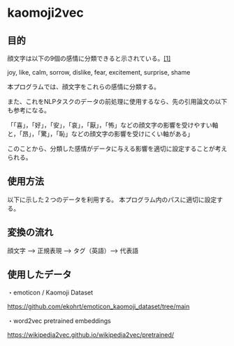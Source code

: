 # kaomoji2vec

## 目的
顔文字は以下の9個の感情に分類できると示されている。[[1]](https://www.jstage.jst.go.jp/article/wii/4/0/4_27/_article/-char/ja/)

joy, like, calm, sorrow, dislike, fear, excitement, surprise, shame

本プログラムでは、顔文字をこれらの感情に分類する。

また、これをNLPタスクのデータの前処理に使用するなら、先の引用論文の以下も参考になる。

「「喜」，「好」，「安」，「哀」，「厭」，「怖」などの顔文字の影響を受けやすい軸と，「昂」，「驚」，「恥」などの顔文字の影響を受けにくい軸がある」

このことから、分類した感情がデータに与える影響を適切に設定することが考えられる。

## 使用方法

以下に示した２つのデータを利用する。
本プログラム内のパスに適切に設定する。


## 変換の流れ
顔文字 --> 正規表現 --> タグ（英語）--> 代表語 

## 使用したデータ
・emoticon / Kaomoji Dataset

https://github.com/ekohrt/emoticon_kaomoji_dataset/tree/main


・word2vec pretrained embeddings

https://wikipedia2vec.github.io/wikipedia2vec/pretrained/






